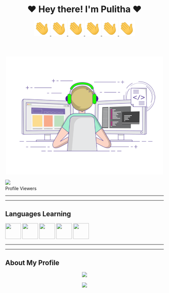 <h1 align="center"><b>❤️ Hey there! I'm Pulitha  ❤️</b></h1>

<p align="center">
 <a href="https://github.com/Pulithasethnindu" alt="made-with-python"> <img src="https://github.com/Pulithasethnindu/Pulithasethnindu/blob/main/Media/Hi.gif"width="50" /></a><a href="https://github.com/Pulithasethnindu" alt="made-with-python"> <img src="https://github.com/Pulithasethnindu/Pulithasethnindu/blob/main/Media/Hi.gif"width="50" /></a><a href="https://github.com/Pulithasethnindu" alt="made-with-python"> <img src="https://github.com/Pulithasethnindu/Pulithasethnindu/blob/main/Media/Hi.gif"width="50" /></a><a href="https://github.com/Pulithasethnindu" alt="made-with-python"> <img src="https://github.com/Pulithasethnindu/Pulithasethnindu/blob/main/Media/Hi.gif"width="50" /></a><a href="https://github.com/Pulithasethnindu" alt="made-with-python"> <img src="https://github.com/Pulithasethnindu/Pulithasethnindu/blob/main/Media/Hi.gif"width="50" /></a><a href="https://github.com/Pulithasethnindu" alt="made-with-python"> <img src="https://github.com/Pulithasethnindu/Pulithasethnindu/blob/main/Media/Hi.gif"width="50" /></a>
</p>


<br><br>

<p align="center"><a href="https://github.com/Pulithasethnindu"><img src="https://github.com/Pulithasethnindu/Pulithasethnindu/blob/main/Media/gif3.gif" width="500"></a></p>

<img src="https://profile-counter.glitch.me/Pulithasethnindu/count.svg" /><br>Profile Viewers</div>



---
 ___

<h2 align="left">Languages Learning</h2>
<!-- programming langs i work-->
<p align="left">
<a href="https://github.com/Pulithasethnindu"><img src="https://i.ibb.co/g6xRn5j/ebb6af261fc4.png" width="50px" height="50px"/></a>
<a href="https://github.com/Pulithasethnindu"><img src="https://i.ibb.co/fxdjzm3/651b38bc8ab6.png" width="50px" height="50px"/></a>
<a href="https://github.com/Pulithasethnindu"><img src="https://i.ibb.co/SfjbmYJ/d007afb6b40e.png" width="50px" height="50px"/></a>
<a href="https://github.com/Pulithasethnindu"><img src="https://i.ibb.co/4snFd5N/6cfd03aa4894.png" width="50px" height="50px"/></a>
<a href="https://github.com/Pulithasethnindu"><img src="https://i.ibb.co/4W2GHjM/4a7d2d39ab90.png" width="50px" height="50px"/></a>
 



---
 ___
 







<h2><b>About My Profile</h2></b>
<p align="center">
  <a href="https://github.com/Pulithasethnindu"><img width="550" src="https://github-readme-stats.vercel.app/api?username=Pulithasethnindu&show_icons=true&theme=chartreuse-dark&&icon_color=0000e6&title_color=00ff00&bg_color=000000&text_color=ffffff&include_all_commits=true&count_private=true&disable_animations=false&custom_title=About+✬Pulitha Sethnindu✬+'s+GitHub+Profile"></a>
</p>

<p align="center">
  <a href="https://github.com/Pulithasethnindu"><img width="550" src="https://github-readme-stats.vercel.app/api/top-langs/?username=ravindu01manoj&layout=compact&show_icons=true&theme=chartreuse-dark&&icon_color=0000e6&title_color=00ff00&bg_color=000000&text_color=ffffff&langs_count=20&disable_animations=false"></a>
</p>

